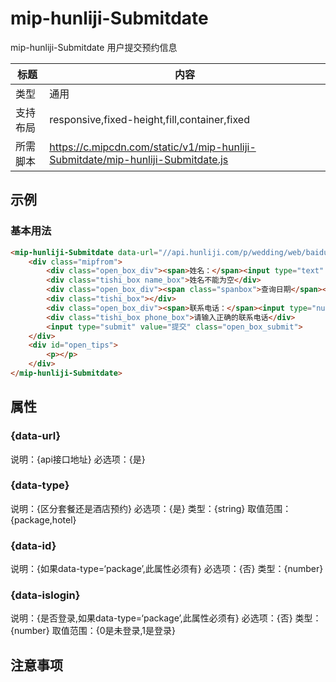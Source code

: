 # mip-hunliji-Submitdate

mip-hunliji-Submitdate 用户提交预约信息

标题|内容
----|----
类型|通用
支持布局|responsive,fixed-height,fill,container,fixed
所需脚本|https://c.mipcdn.com/static/v1/mip-hunliji-Submitdate/mip-hunliji-Submitdate.js

## 示例

### 基本用法
```html
<mip-hunliji-Submitdate data-url="//api.hunliji.com/p/wedding/web/baidu/MakeAppointment" data-type='hotel' data-id='147853' data-islogin='1'>
    <div class="mipfrom">
        <div class="open_box_div"><span>姓名：</span><input type="text" name="fullname" placeholder="请输入真实姓名"></div>
        <div class="tishi_box name_box">姓名不能为空</div>
        <div class="open_box_div"><span class="spanbox">查询日期</span><input type="date" name="time" ></div>
        <div class="tishi_box"></div>
        <div class="open_box_div"><span>联系电话：</span><input type="number" name="phone_num" placeholder="请输入您的联系电话"></div>
        <div class="tishi_box phone_box">请输入正确的联系电话</div>
        <input type="submit" value="提交" class="open_box_submit">
    </div>
    <div id="open_tips">
        <p></p>
    </div>
</mip-hunliji-Submitdate>
```

## 属性

### {data-url}

说明：{api接口地址}
必选项：{是}

### {data-type}

说明：{区分套餐还是酒店预约}
必选项：{是}
类型：{string}
取值范围：{package,hotel}

### {data-id}

说明：{如果data-type=‘package’,此属性必须有}
必选项：{否}
类型：{number}

### {data-islogin}

说明：{是否登录,如果data-type=‘package’,此属性必须有}
必选项：{否}
类型：{number}
取值范围：{0是未登录,1是登录}

## 注意事项
